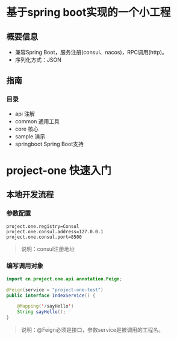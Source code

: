 # 基于spring boot实现的一个小工程

## 概要信息

* 兼容Spring Boot，服务注册(consul、nacos)，RPC调用(http)。
* 序列化方式：JSON

## 指南

### 目录

* api 注解
* common 通用工具
* core 核心
* sample 演示
* springboot Spring Boot支持

# project-one 快速入门

## 本地开发流程

### 参数配置

```properties
project.one.registry=Consul
project.one.consul.address=127.0.0.1
project.one.consul.port=8500
```

> 说明：consul注册地址

### 编写调用对象

```java
import cn.project.one.api.annotation.Feign;

@Feign(service = "project-one-test")
public interface IndexService() {

    @Mapping('/sayHello')
    String sayHello();
}
```

> 说明：@Feign必须是接口，参数service是被调用的工程名。